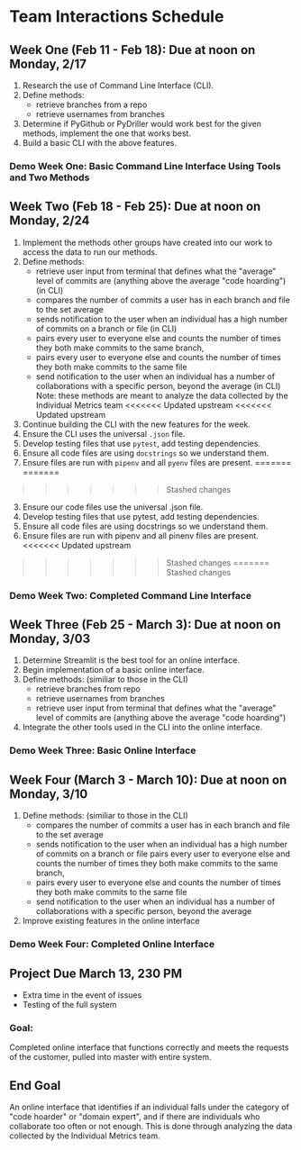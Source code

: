 # Team Interactions Schedule

## Week One (Feb 11 - Feb 18): Due at noon on Monday, 2/17

1. Research the use of Command Line Interface (CLI).
2. Define methods:
    * retrieve branches from a repo
    * retrieve usernames from branches
3. Determine if PyGithub or PyDriller would work best for the given methods,
   implement the one that works best.
4. Build a basic CLI with the above features.

### Demo Week One: Basic Command Line Interface Using Tools and Two Methods

## Week Two (Feb 18 - Feb 25): Due at noon on Monday, 2/24

1. Implement the methods other groups have created into our work to access
    the data to run our methods.
2. Define methods:
    * retrieve user input from terminal that defines what the "average" level
      of commits are (anything above the average "code hoarding") (in CLI)
    * compares the number of commits a user has in each branch and file to
      the set average
    * sends notification to the user when an individual has a high number
      of commits on a branch or file (in CLI)
    * pairs every user to everyone else and counts the number of times they
      both make commits to the same branch,
    * pairs every user to everyone else and counts the number of times they
      both make commits to the same file
    * send notification to the user when an individual has a number of
      collaborations with a specific person, beyond the average (in CLI)
    Note: these methods are meant to analyze the data collected by the
    Individual Metrics team
<<<<<<< Updated upstream
<<<<<<< Updated upstream
3. Continue building the CLI with the new features for the week.
4. Ensure the CLI uses the universal `.json` file.
5. Develop testing files that use `pytest`, add testing dependencies.
6. Ensure all code files are using `docstrings` so we understand them.
7. Ensure files are run with `pipenv` and all `pyenv` files are present.
=======
=======
>>>>>>> Stashed changes
3. Ensure our code files use the universal .json file.
4. Develop testing files that use pytest, add testing dependencies.
5. Ensure all code files are using docstrings so we understand them.
6. Ensure files are run with pipenv and all pinenv files are present.
<<<<<<< Updated upstream
>>>>>>> Stashed changes
=======
>>>>>>> Stashed changes

### Demo Week Two: Completed Command Line Interface

## Week Three (Feb 25 - March 3): Due at noon on Monday, 3/03

1. Determine Streamlit is the best tool for an online interface.
2. Begin implementation of a basic online interface.
3. Define methods: (similiar to those in the CLI)
    * retrieve branches from repo
    * retrieve usernames from branches
    * retrieve user input from terminal that defines what the "average" level
      of commits are (anything above the average "code hoarding")
4. Integrate the other tools used in the CLI into the online interface.

### Demo Week Three: Basic Online Interface

## Week Four (March 3 - March 10): Due at noon on Monday, 3/10

1. Define methods: (similiar to those in the CLI)
    * compares the number of commits a user has in each branch and file to
      the set average
    * sends notification to the user when an individual has a high number
      of commits on a branch or file
      pairs every user to everyone else and counts the number of times they
        both make commits to the same branch,
    * pairs every user to everyone else and counts the number of times they
      both make commits to the same file
    * send notification to the user when an individual has a number of
      collaborations with a specific person, beyond the average
2. Improve existing features in the online interface

### Demo Week Four: Completed Online Interface

## Project Due March 13, 230 PM

* Extra time in the event of issues
* Testing of the full system

### Goal:
Completed online interface that functions correctly and meets the requests
of the customer, pulled into master with entire system.

## End Goal

An online interface that identifies if an individual falls under the category
of "code hoarder" or "domain expert", and if there are individuals who
collaborate too often or not enough. This is done through analyzing the data
collected by the Individual Metrics team.

